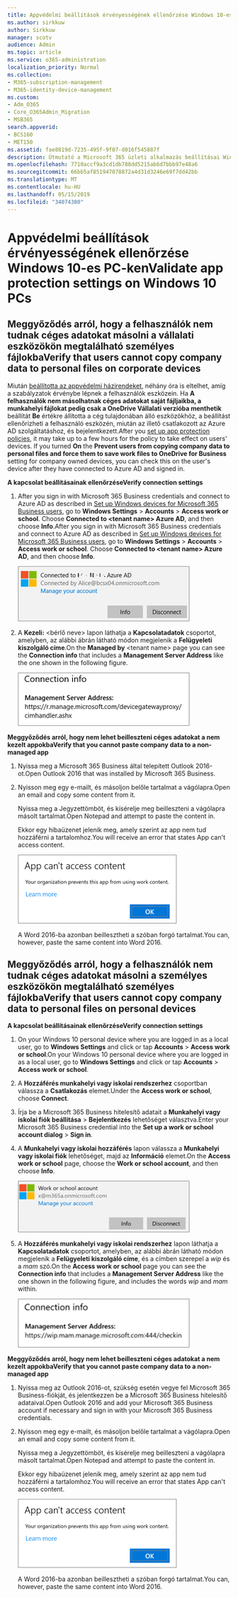 ```yaml
---
title: Appvédelmi beállítások érvényességének ellenőrzése Windows 10-es PC-ken
ms.author: sirkkuw
author: Sirkkuw
manager: scotv
audience: Admin
ms.topic: article
ms.service: o365-administration
localization_priority: Normal
ms.collection:
- M365-subscription-management
- M365-identity-device-management
ms.custom:
- Adm_O365
- Core_O365Admin_Migration
- MSB365
search.appverid:
- BCS160
- MET150
ms.assetid: fae8819d-7235-495f-9f07-d016f545887f
description: Útmutató a Microsoft 365 üzleti alkalmazás beállításai Windows 10 eszközök ellenőrzése.
ms.openlocfilehash: 7710accf9a3cd1db788dd5215ab6d7bbb97e48a6
ms.sourcegitcommit: 66bb5af851947078872a4d31d3246e69f7dd42bb
ms.translationtype: MT
ms.contentlocale: hu-HU
ms.lasthandoff: 05/15/2019
ms.locfileid: "34074380"
---
```

# <a name="validate-app-protection-settings-on-windows-10-pcs"></a><span data-ttu-id="252e0-103">Appvédelmi beállítások érvényességének ellenőrzése Windows 10-es PC-ken</span><span class="sxs-lookup"><span data-stu-id="252e0-103">Validate app protection settings on Windows 10 PCs</span></span>

## <a name="verify-that-users-cannot-copy-company-data-to-personal-files-on-corporate-devices"></a><span data-ttu-id="252e0-104">Meggyőződés arról, hogy a felhasználók nem tudnak céges adatokat másolni a vállalati eszközökön megtalálható személyes fájlokba</span><span class="sxs-lookup"><span data-stu-id="252e0-104">Verify that users cannot copy company data to personal files on corporate devices</span></span>

<span data-ttu-id="252e0-p101">Miután [beállította az appvédelmi házirendeket](protection-settings-for-windows-10-devices.md), néhány óra is eltelhet, amíg a szabályzatok érvénybe lépnek a felhasználók eszközein. Ha **A felhasználók nem másolhatnak céges adatokat saját fájljaikba, a munkahelyi fájlokat pedig csak a OneDrive Vállalati verzióba menthetik** beállítát **Be** értékre állította a cég tulajdonában álló eszközökhöz, a beállítást ellenőrizheti a felhasználó eszközén, miután az illető csatlakozott az Azure AD szolgáltatáshoz, és bejelentkezett.</span><span class="sxs-lookup"><span data-stu-id="252e0-p101">After you [set up app protection policies](protection-settings-for-windows-10-devices.md), it may take up to a few hours for the policy to take effect on users' devices. If you turned **On** the **Prevent users from copying company data to personal files and force them to save work files to OneDrive for Business** setting for company owned devices, you can check this on the user's device after they have connected to Azure AD and signed in.</span></span> 
  
 <span data-ttu-id="252e0-107">**A kapcsolat beállításainak ellenőrzése**</span><span class="sxs-lookup"><span data-stu-id="252e0-107">**Verify connection settings**</span></span>
  
1. <span data-ttu-id="252e0-p102">After you sign in with Microsoft 365 Business credentials and connect to Azure AD as described in [Set up Windows devices for Microsoft 365 Business users](set-up-windows-devices.md), go to **Windows Settings** \> **Accounts** \> **Access work or school**. Choose **Connected to \<tenant name\> Azure AD**, and then choose **Info**.</span><span class="sxs-lookup"><span data-stu-id="252e0-p102">After you sign in with Microsoft 365 Business credentials and connect to Azure AD as described in [Set up Windows devices for Microsoft 365 Business users](set-up-windows-devices.md), go to **Windows Settings** \> **Accounts** \> **Access work or school**. Choose **Connected to \<tenant name\> Azure AD**, and then choose **Info**.</span></span>
    
    ![Click or tap Info on the Connected to Azure AD dialog.](media/a36ede2b-d1a0-4d4e-8ea7-af39b4b63890.png)
  
2. <span data-ttu-id="252e0-111">A **Kezeli:** \<bérlő neve\> lapon láthatja a **Kapcsolatadatok** csoportot, amelyben, az alábbi ábrán látható módon megjelenik a **Felügyeleti kiszolgáló címe**.</span><span class="sxs-lookup"><span data-stu-id="252e0-111">On the **Managed by** \<tenant name\> page you can see the **Connection info** that includes a **Management Server Address** like the one shown in the following figure.</span></span> 
    
    ![Managed by page shows connection info of the device manager URL.](media/47515a8e-2d0c-4bea-99f0-6b2545b88a11.png)
  
 <span data-ttu-id="252e0-113">**Meggyőződés arról, hogy nem lehet beilleszteni céges adatokat a nem kezelt appokba**</span><span class="sxs-lookup"><span data-stu-id="252e0-113">**Verify that you cannot paste company data to a non-managed app**</span></span>
  
1. <span data-ttu-id="252e0-114">Nyissa meg a Microsoft 365 Business által telepített Outlook 2016-ot.</span><span class="sxs-lookup"><span data-stu-id="252e0-114">Open Outlook 2016 that was installed by Microsoft 365 Business.</span></span>
    
2. <span data-ttu-id="252e0-115">Nyisson meg egy e-mailt, és másoljon belőle tartalmat a vágólapra.</span><span class="sxs-lookup"><span data-stu-id="252e0-115">Open an email and copy some content from it.</span></span>
    
    <span data-ttu-id="252e0-116">Nyissa meg a Jegyzettömböt, és kísérelje meg beilleszteni a vágólapra másolt tartalmat.</span><span class="sxs-lookup"><span data-stu-id="252e0-116">Open Notepad and attempt to paste the content in.</span></span>
    
    <span data-ttu-id="252e0-117">Ekkor egy hibaüzenet jelenik meg, amely szerint az app nem tud hozzáférni a tartalomhoz.</span><span class="sxs-lookup"><span data-stu-id="252e0-117">You will receive an error that states App can't access content.</span></span>
    
    ![A dialog that states app can't access content when you paste into an unmanaged app.](media/5e82b154-cf2f-43c8-ae80-b45d8ad80e56.png)
  
    <span data-ttu-id="252e0-119">A Word 2016-ba azonban beillesztheti a szóban forgó tartalmat.</span><span class="sxs-lookup"><span data-stu-id="252e0-119">You can, however, paste the same content into Word 2016.</span></span>
    
## <a name="verify-that-users-cannot-copy-company-data-to-personal-files-on-personal-devices"></a><span data-ttu-id="252e0-120">Meggyőződés arról, hogy a felhasználók nem tudnak céges adatokat másolni a személyes eszközökön megtalálható személyes fájlokba</span><span class="sxs-lookup"><span data-stu-id="252e0-120">Verify that users cannot copy company data to personal files on personal devices</span></span>

 <span data-ttu-id="252e0-121">**A kapcsolat beállításainak ellenőrzése**</span><span class="sxs-lookup"><span data-stu-id="252e0-121">**Verify connection settings**</span></span>
  
1. <span data-ttu-id="252e0-122">On your Windows 10 personal device where you are logged in as a local user, go to **Windows Settings** and click or tap **Accounts** \> **Access work or school**.</span><span class="sxs-lookup"><span data-stu-id="252e0-122">On your Windows 10 personal device where you are logged in as a local user, go to **Windows Settings** and click or tap **Accounts** \> **Access work or school**.</span></span>
    
2. <span data-ttu-id="252e0-123">A **Hozzáférés munkahelyi vagy iskolai rendszerhez** csoportban válassza a **Csatlakozás** elemet.</span><span class="sxs-lookup"><span data-stu-id="252e0-123">Under the **Access work or school**, choose **Connect**.</span></span>
    
3. <span data-ttu-id="252e0-124">Írja be a Microsoft 365 Business hitelesítő adatait a **Munkahelyi vagy iskolai fiók beállítása** \> **Bejelentkezés** lehetőséget választva.</span><span class="sxs-lookup"><span data-stu-id="252e0-124">Enter your Microsoft 365 Business credential into the **Set up a work or school account dialog** \> **Sign in**.</span></span>
    
4. <span data-ttu-id="252e0-125">A **Munkahelyi vagy iskolai hozzáférés** lapon válassza a **Munkahelyi vagy iskolai fiók** lehetőséget, majd az **Információ** elemet.</span><span class="sxs-lookup"><span data-stu-id="252e0-125">On the **Access work or school** page, choose the **Work or school account**, and then choose **Info**.</span></span>
    
    ![Click or tap Info on the Work or school account dalog.](media/63bd8b32-cb32-4afa-8ce0-6070ac403abc.png)
  
5. <span data-ttu-id="252e0-127">A **Hozzáférés munkahelyi vagy iskolai rendszerhez** lapon láthatja a **Kapcsolatadatok** csoportot, amelyben, az alábbi ábrán látható módon megjelenik a **Felügyeleti kiszolgáló címe**, és a címben szerepel a  *wip*  és a  *mam*  szó.</span><span class="sxs-lookup"><span data-stu-id="252e0-127">On the **Access work or school** page you can see the **Connection info** that includes a **Management Server Address** like the one shown in the following figure, and includes the words  *wip*  and  *mam*  within.</span></span> 
    
    ![Managed by page shows connection info URL that includes the words mam and wpi.](media/abd4eaf4-44fa-4538-a3e8-1e0d331dfe1e.png)
  
 <span data-ttu-id="252e0-129">**Meggyőződés arról, hogy nem lehet beilleszteni céges adatokat a nem kezelt appokba**</span><span class="sxs-lookup"><span data-stu-id="252e0-129">**Verify that you cannot paste company data to a non-managed app**</span></span>
  
1. <span data-ttu-id="252e0-130">Nyissa meg az Outlook 2016-ot, szükség esetén vegye fel Microsoft 365 Business-fiókját, és jelentkezzen be a Microsoft 365 Business hitelesítő adataival.</span><span class="sxs-lookup"><span data-stu-id="252e0-130">Open Outlook 2016 and add your Microsoft 365 Business account if necessary and sign in with your Microsoft 365 Business credentials.</span></span>
    
2. <span data-ttu-id="252e0-131">Nyisson meg egy e-mailt, és másoljon belőle tartalmat a vágólapra.</span><span class="sxs-lookup"><span data-stu-id="252e0-131">Open an email and copy some content from it.</span></span>
    
    <span data-ttu-id="252e0-132">Nyissa meg a Jegyzettömböt, és kísérelje meg beilleszteni a vágólapra másolt tartalmat.</span><span class="sxs-lookup"><span data-stu-id="252e0-132">Open Notepad and attempt to paste the content in.</span></span>
    
    <span data-ttu-id="252e0-133">Ekkor egy hibaüzenet jelenik meg, amely szerint az app nem tud hozzáférni a tartalomhoz.</span><span class="sxs-lookup"><span data-stu-id="252e0-133">You will receive an error that states App can't access content.</span></span>
    
    ![A dialog that states app can't access content when you paste into an unmanaged app.](media/5e82b154-cf2f-43c8-ae80-b45d8ad80e56.png)
  
    <span data-ttu-id="252e0-135">A Word 2016-ba azonban beillesztheti a szóban forgó tartalmat.</span><span class="sxs-lookup"><span data-stu-id="252e0-135">You can, however, paste the same content into Word 2016.</span></span>
    

